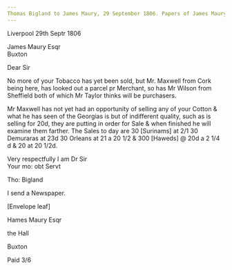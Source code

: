 ```yaml
---
Thomas Bigland to James Maury, 29 September 1806. Papers of James Maury, 1769-1917, Accession #3888 and #3888-a, Special Collections, University of Virginia Library, Charlottesville, Va. BoxX_217-218
---
```


Liverpool 29th Septr 1806

James Maury Esqr  
Buxton

Dear Sir

No more of your Tobacco has yet been sold, but Mr. Maxwell from Cork being here, has looked out a parcel pr Merchant, so has Mr Wilson from Sheffield both of which Mr Taylor thinks will be purchasers.

Mr Maxwell has not yet had an opportunity of selling any of your Cotton & what he has seen of the Georgias is but of indifferent quality, such as is selling for 20d, they are putting in order for Sale & when finished he will examine them farther. The Sales to day are 30 [Surinams] at 2/1 30 Demuraras at 23d 30 Orleans at 21 a 20 1/2 & 300 [Haweds] @ 20d a 2 1/4 d & 20 at 20 1/2d. 

Very respectfully I am Dr Sir  
Your mo: obt Servt

Tho: Bigland

I send a Newspaper. 

[Envelope leaf]

Hames Maury Esqr

the Hall

Buxton

Paid 3/6